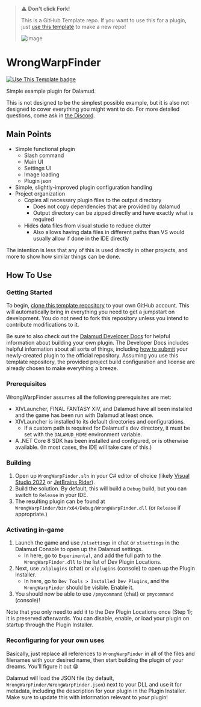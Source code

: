 > ⚠️ **Don't click Fork!**
> 
> This is a GitHub Template repo. If you want to use this for a plugin, just [use this template][new-repo] to make a new repo!
>
> ![image](https://github.com/goatcorp/WrongWarpFinder/assets/16760685/d9732094-e1ed-4769-a70b-58ed2b92580c)

# WrongWarpFinder

[![Use This Template badge](https://img.shields.io/badge/Use%20This%20Template-0?logo=github&labelColor=grey)][new-repo]


Simple example plugin for Dalamud.

This is not designed to be the simplest possible example, but it is also not designed to cover everything you might want to do. For more detailed questions, come ask in [the Discord](https://discord.gg/holdshift).

## Main Points

* Simple functional plugin
  * Slash command
  * Main UI
  * Settings UI
  * Image loading
  * Plugin json
* Simple, slightly-improved plugin configuration handling
* Project organization
  * Copies all necessary plugin files to the output directory
    * Does not copy dependencies that are provided by dalamud
    * Output directory can be zipped directly and have exactly what is required
  * Hides data files from visual studio to reduce clutter
    * Also allows having data files in different paths than VS would usually allow if done in the IDE directly


The intention is less that any of this is used directly in other projects, and more to show how similar things can be done.

## How To Use

### Getting Started

To begin, [clone this template repository][new-repo] to your own GitHub account. This will automatically bring in everything you need to get a jumpstart on development. You do not need to fork this repository unless you intend to contribute modifications to it.

Be sure to also check out the [Dalamud Developer Docs][dalamud-docs] for helpful information about building your own plugin. The Developer Docs includes helpful information about all sorts of things, including [how to submit][submit] your newly-created plugin to the official repository. Assuming you use this template repository, the provided project build configuration and license are already chosen to make everything a breeze.

[new-repo]: https://github.com/new?template_name=WrongWarpFinder&template_owner=goatcorp
[dalamud-docs]: https://dalamud.dev
[submit]: https://dalamud.dev/plugin-development/plugin-submission

### Prerequisites

WrongWarpFinder assumes all the following prerequisites are met:

* XIVLauncher, FINAL FANTASY XIV, and Dalamud have all been installed and the game has been run with Dalamud at least once.
* XIVLauncher is installed to its default directories and configurations.
  * If a custom path is required for Dalamud's dev directory, it must be set with the `DALAMUD_HOME` environment variable.
* A .NET Core 8 SDK has been installed and configured, or is otherwise available. (In most cases, the IDE will take care of this.)

### Building

1. Open up `WrongWarpFinder.sln` in your C# editor of choice (likely [Visual Studio 2022](https://visualstudio.microsoft.com) or [JetBrains Rider](https://www.jetbrains.com/rider/)).
2. Build the solution. By default, this will build a `Debug` build, but you can switch to `Release` in your IDE.
3. The resulting plugin can be found at `WrongWarpFinder/bin/x64/Debug/WrongWarpFinder.dll` (or `Release` if appropriate.)

### Activating in-game

1. Launch the game and use `/xlsettings` in chat or `xlsettings` in the Dalamud Console to open up the Dalamud settings.
    * In here, go to `Experimental`, and add the full path to the `WrongWarpFinder.dll` to the list of Dev Plugin Locations.
2. Next, use `/xlplugins` (chat) or `xlplugins` (console) to open up the Plugin Installer.
    * In here, go to `Dev Tools > Installed Dev Plugins`, and the `WrongWarpFinder` should be visible. Enable it.
3. You should now be able to use `/pmycommand` (chat) or `pmycommand` (console)!

Note that you only need to add it to the Dev Plugin Locations once (Step 1); it is preserved afterwards. You can disable, enable, or load your plugin on startup through the Plugin Installer.

### Reconfiguring for your own uses

Basically, just replace all references to `WrongWarpFinder` in all of the files and filenames with your desired name, then start building the plugin of your dreams. You'll figure it out 😁

Dalamud will load the JSON file (by default, `WrongWarpFinder/WrongWarpFinder.json`) next to your DLL and use it for metadata, including the description for your plugin in the Plugin Installer. Make sure to update this with information relevant to _your_ plugin!
